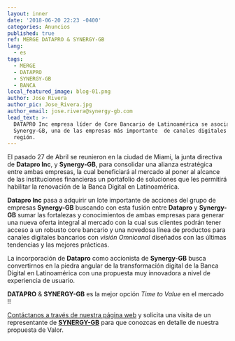 ```yaml
---
layout: inner
date: '2018-06-20 22:23 -0400'
categories: Anuncios
published: true
ref: MERGE DATAPRO & SYNERGY-GB
lang:
  - es
tags:
  - MERGE
  - DATAPRO
  - SYNERGY-GB
  - BANCA
local_featured_image: blog-01.png
author: Jose Rivera
author_pic: Jose_Rivera.jpg
author_email: jose.rivera@synergy-gb.com
lead_text: >-
  DATAPRO Inc empresa líder de Core Bancario de Latinoamérica se asocia con
  Synergy-GB, una de las empresas más importante  de canales digitales de la
  región.
---
```



El pasado 27 de Abril se reunieron en la ciudad de Miami, la junta directiva de **Datapro Inc**, y **Synergy-GB**, para consolidar una alianza estratégica entre ambas empresas, la cual beneficiará al mercado al poner al alcance de las instituciones financieras un portafolio de soluciones que les permitirá habilitar la renovación de la Banca Digital en Latinoamérica.

**Datapro Inc** pasa a adquirir un lote importante de acciones del grupo de empresas **Synergy-GB** buscando con esta fusión entre **Datapro** y **Synergy-GB** sumar las fortalezas y conocimientos de ambas empresas para generar una nueva oferta integral al mercado con la cual sus clientes podrán tener acceso a un robusto core bancario y una novedosa línea de productos para canales digitales bancarios con _visión Omnicanal_ diseñados con las últimas tendencias y las mejores prácticas.

La incorporación de **Datapro** como accionista de  **Synergy-GB** busca convertirnos en la piedra angular de la transformación digital de la Banca Digital en Latinoamérica con una propuesta muy innovadora  a nivel de experiencia de usuario.


**DATAPRO** & **SYNERGY-GB** es la mejor opción _Time to Value_ en el mercado !!

[Contáctanos a través de nuestra página web](http://synergy-gb.com/newsgb/index.php#contactanosindex) y solicita una visita de un representante de [**SYNERGY-GB**](http://synergy-gb.com/newsgb/index.php#contactanosindex) para que conozcas en detalle de nuestra propuesta de Valor.
